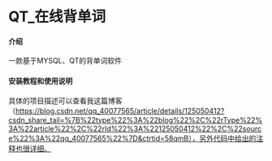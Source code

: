 # QT_在线背单词

#### 介绍
一款基于MYSQL、QT的背单词软件

#### 安装教程和使用说明

具体的项目描述可以查看我这篇博客（https://blog.csdn.net/qq_40077565/article/details/125050412?csdn_share_tail=%7B%22type%22%3A%22blog%22%2C%22rType%22%3A%22article%22%2C%22rId%22%3A%22125050412%22%2C%22source%22%3A%22qq_40077565%22%7D&ctrtid=58qmB），另外代码中给出的注释也很详细。


